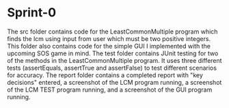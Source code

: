 # Sprint-0
The src folder contains code for the LeastCommonMultiple program which finds the lcm using input from user which must be two positive integers. This folder also contains code for the simple GUI I implemented with the upcoming SOS game in mind.
The test folder contains JUnit testing for two of the methods in the LeastCommonMultiple program. It uses three different tests (assertEquals, assertTrue and assertFalse) to test different scenarios for accuracy.
The report folder contains a completed report with "key decisions" entered, a screenshot of the LCM program running, a screenshot of the LCM TEST program running, and a screenshot of the GUI program running.
